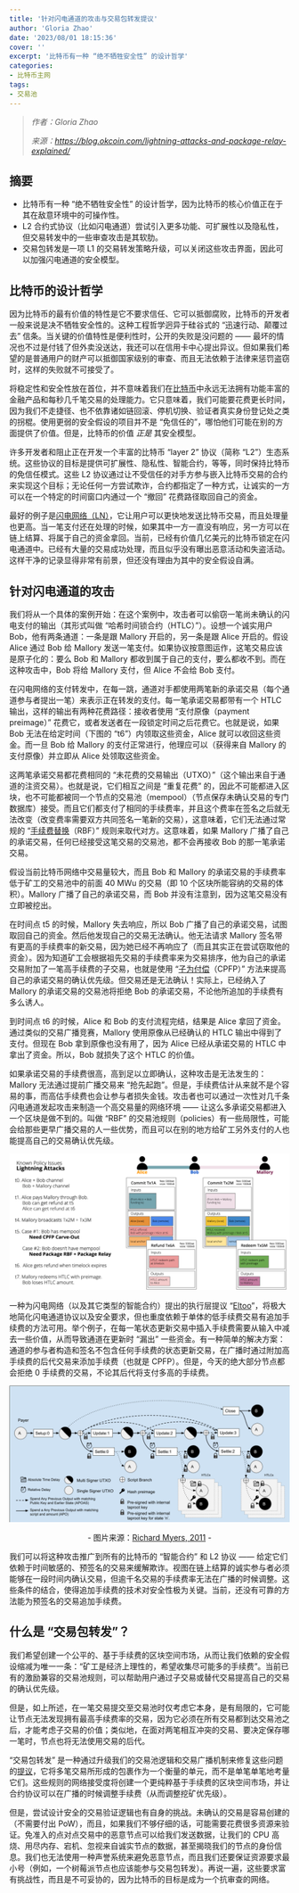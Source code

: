 ```yaml
---
title: '针对闪电通道的攻击与交易包转发提议'
author: 'Gloria Zhao'
date: '2023/08/01 18:15:36'
cover: ''
excerpt: '比特币有一种 “绝不牺牲安全性” 的设计哲学'
categories:
- 比特币主网
tags:
- 交易池
---
```



> *作者：Gloria Zhao*
> 
> *来源：<https://blog.okcoin.com/lightning-attacks-and-package-relay-explained/>*



## 摘要

- 比特币有一种 “绝不牺牲安全性” 的设计哲学，因为比特币的核心价值正在于其在敌意环境中的可操作性。
- L2 合约式协议（比如闪电通道）尝试引入更多功能、可扩展性以及隐私性，但交易转发中的一些审查攻击是其软肋。
- 交易包转发是一项 L1 的交易转发策略升级，可以关闭这些攻击界面，因此可以加强闪电通道的安全模型。

## 比特币的设计哲学

因为比特币的最有价值的特性是它不要求信任、它可以抵御腐败，比特币的开发者一般来说是决不牺牲安全性的。这种工程哲学迥异于硅谷式的 “迅速行动、颠覆过去” 信条。当关键的价值特性是便利性时，公开的失败是没问题的 —— 最坏的情况也不过是付钱了但外卖没送达，我还可以在信用卡中心提出异议。但如果我们希望的是普通用户的财产可以抵御国家级别的审查、而且无法依赖于法律来惩罚盗窃时，这样的失败就不可接受了。

将稳定性和安全性放在首位，并不意味着我们在[比特币](https://www.okcoin.com/prices/bitcoin-btc-price-chart)中永远无法拥有功能丰富的金融产品和每秒几千笔交易的处理能力。它只意味着，我们可能要花费更长时间，因为我们不走捷径、也不依靠诸如链回滚、停机切换、验证者真实身份登记处之类的拐棍。使用更弱的安全假设的项目并不是 “免信任的”，哪怕他们可能在别的方面提供了价值。但是，比特币的价值 *正是* 其安全模型。

许多开发者和阻止正在开发一个丰富的比特币 “layer 2” 协议（简称 “L2”）生态系统。这些协议的目标是提供可扩展性、隐私性、智能合约，等等，同时保持比特币的免信任模式。这些 L2 协议通过让不受信任的对手方参与嵌入比特币交易的合约来实现这个目标；无论任何一方尝试欺诈，合约都指定了一种方式，让诚实的一方可以在一个特定的时间窗口内通过一个 “撤回” 花费路径取回自己的资金。

最好的例子是[闪电网络（LN）](https://blog.okcoin.com/how-to-use-bitcoin-lightning-network/)，它让用户可以更快地发送比特币交易，而且处理量也更高。当一笔支付还在处理的时候，如果其中一方一直没有响应，另一方可以在链上结算、将属于自己的资金拿回。当前，已经有价值几亿美元的比特币锁定在闪电通道中。已经有大量的交易成功处理，而且似乎没有曝出恶意活动和失盗活动。这样干净的记录显得非常有前景，但还没有理由为其中的安全假设自满。

## 针对闪电通道的攻击

我们将从一个具体的案例开始：在这个案例中，攻击者可以偷窃一笔尚未确认的闪电支付的输出（其形式叫做 “哈希时间锁合约（HTLC）”）。设想一个诚实用户 Bob，他有两条通道：一条是跟 Mallory 开启的，另一条是跟 Alice 开启的。假设 Alice 通过 Bob 给 Mallory 发送一笔支付。如果协议按意图运作，这笔交易应该是原子化的：要么 Bob 和 Mallory 都收到属于自己的支付，要么都收不到。而在这种攻击中，Bob 将给 Mallory 支付，但 Alice 不会给 Bob 支付。

在闪电网络的支付转发中，在每一跳，通道对手都使用两笔新的承诺交易（每个通道参与者提出一笔）来表示正在转发的支付。每一笔承诺交易都带有一个 HTLC 输出，这样的输出有两种花费路径：接收者使用 “支付原像（payment preimage）” 花费它，或者发送者在一段锁定时间之后花费它。也就是说，如果 Bob 无法在给定时间（下图的 “t6”）内领取这些资金，Alice 就可以收回这些资金。而一旦 Bob 给 Mallory 的支付正常进行，他理应可以（获得来自 Mallory 的支付原像）并立即从 Alice 处领取这些资金。

这两笔承诺交易都花费相同的 “未花费的交易输出（UTXO）”（这个输出来自于通道的注资交易）。也就是说，它们相互之间是 “重复花费” 的，因此不可能都进入区块，也不可能都被同一个节点的交易池（mempool）（节点保存未确认交易的专门数据库）接受。而且它们都支付了相同的手续费率，并且这个费率在签名之后就无法改变（改变费率需要双方共同签名一笔新的交易），这意味着，它们无法通过常规的 “[手续费替换](https://bitcoinops.org/en/topics/replace-by-fee/)（RBF）” 规则来取代对方。这意味着，如果 Mallory 广播了自己的承诺交易，任何已经接受这笔交易的交易池，都不会再接收 Bob 的那一笔承诺交易。

假设当前比特币网络中交易量较大，而且 Bob 和 Mallory 的承诺交易的手续费率低于矿工的交易池中的前面 40 MWu 的交易（即 10 个区块所能容纳的交易的体积）。Mallory 广播了自己的承诺交易，而 Bob 并没有注意到，因为这笔交易没有立即被挖出。

在时间点 t5 的时候，Mallory 失去响应，所以 Bob 广播了自己的承诺交易，试图取回自己的资金。然后他发现自己的交易无法确认。他无法请求 Mallory 签名带有更高的手续费率的新交易，因为她已经不再响应了（而且其实正在尝试窃取他的资金）。因为知道矿工会根据祖先交易的手续费率来为交易排序，他为自己的承诺交易附加了一笔高手续费的子交易，也就是使用 “[子为付偿](https://bitcoinops.org/en/topics/cpfp/)（CPFP）” 方法来提高自己的承诺交易的确认优先级。但交易还是无法确认！实际上，已经纳入了 Mallory 的承诺交易的交易池将拒绝 Bob 的承诺交易，不论他所追加的手续费有多么诱人。

到时间点 t6 的时候，Alice 和 Bob 的支付流程完结，结果是 Alice 拿回了资金。通过类似的交易广播竞赛，Mallory 使用原像从已经确认的 HTLC 输出中得到了支付。但现在 Bob 拿到原像也没有用了，因为 Alice 已经从承诺交易的 HTLC 中拿出了资金。所以，Bob 就损失了这个 HTLC 的价值。

如果承诺交易的手续费很高，高到足以立即确认，这种攻击是无法发生的：Mallory 无法通过提前广播交易来 “抢先起跑”。但是，手续费估计从来就不是个容易的事，而高估手续费也会让参与者损失金钱。攻击者也可以通过一次性对几千条闪电通道发起攻击来制造一个高交易量的网络环境 —— 让这么多承诺交易都进入一个区块是做不到的。叫做 “RBF” 的交易池规则（policies）有一些局限性，可能会给那些更早广播交易的人一些优势，而且可以在别的地方给矿工另外支付的人也能提高自己的交易确认优先级。

![lightning-attack](../images/lightning-attacks-and-package-relay-explained/lightning-attack.png)

一种为闪电网络（以及其它类型的智能合约）提出的执行层提议 “[Eltoo](https://bitcoinops.org/en/topics/eltoo/)”，将极大地简化闪电通道协议以及安全要求，但也重度依赖于单体的低手续费交易有追加手续费的方法可用。举个例子，在每一笔状态更新交易中插入手续费需要从输入中减去一些价值，从而导致通道在更新时 “漏出” 一些资金。有一种简单的解决方案：通道的参与者构造和签名不包含任何手续费的状态更新交易，在广播时通过附加高手续费的后代交易来添加手续费（也就是 CPFP）。但是，今天的绝大部分节点都会拒绝 0 手续费的交易，不论其后代将支付多高的手续费。

![eltoo](../images/lightning-attacks-and-package-relay-explained/eltoo.png)

<p style="text-align:center">- 图片来源：<a href="http://yakshaver.org/2021/07/26/first.html">Richard Myers, 2011</a> -</p>


我们可以将这种攻击推广到所有的比特币的 “智能合约” 和 L2 协议 —— 给定它们依赖于时间敏感的、预签名的交易来缓解欺诈。视图在链上结算的诚实参与者必须能够在一段时间内确认交易，但逾千名交易的手续费率无法在广播的时候调整。这些条件的结合，使得追加手续费的技术对安全性极为关键。当前，还没有可靠的方法能为预签名的交易追加手续费。

## 什么是 “交易包转发”？

我们希望创建一个公平的、基于手续费的区块空间市场，从而让我们依赖的安全假设缩减为唯一一条：“矿工是经济上理性的，希望收集尽可能多的手续费”。当前已有的激励兼容的交易池规则，可以帮助用户通过子交易或替代交易提高自己的交易的确认优先级。

但是，如上所述，在一笔交易提交至交易池时仅考虑它本身，是有局限的，它可能让节点无法发现拥有最高手续费率的交易，因为它必须在所有交易都到达交易池之后，才能考虑子交易的价值；类似地，在面对两笔相互冲突的交易、要决定保存哪一笔时，节点也将无法使用交易的后代。

“交易包转发” 是一种通过升级我们的交易池逻辑和交易广播机制来修复这些问题的[提议](https://github.com/bitcoin/bips/pull/1324)，它将多笔交易所形成的包裹作为一个衡量的单元，而不是单笔单笔地考量它们。这些规则的网络接受度将创建一个更纯粹基于手续费的区块空间市场，并让合约协议可以在广播的时候调整手续费（从而调整挖矿优先级）。

但是，尝试设计安全的交易验证逻辑也有自身的挑战。未确认的交易是容易创建的（不需要付出 PoW），而且，如果我们不够仔细的话，可能需要花费很多资源来验证。免准入的点对点交易中的恶意节点可以给我们发送数据，让我们的 CPU 高烧、用尽内存、宕机、忽视来自诚实节点的数据，甚至揭晓我们的节点的身份信息。我们也无法使用一种声誉系统来避免恶意节点，而且我们还要保证资源要求最小号（例如，一个树莓派节点也应该能参与交易包转发）。再说一遍，这些要求富有挑战性，而且是不可妥协的，因为比特币的目标是成为一个抗审查的网络。



